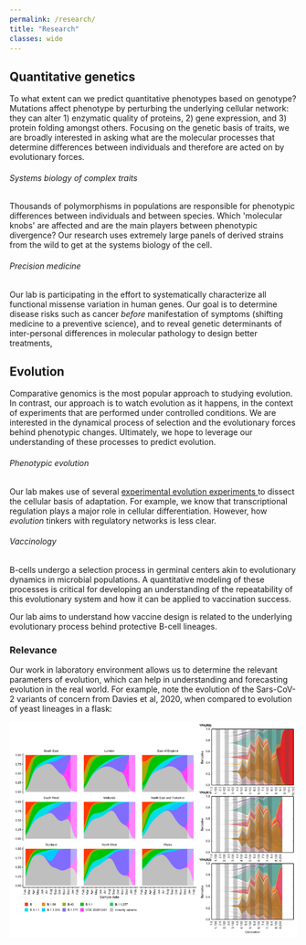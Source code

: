 ```yaml
---
permalink: /research/
title: "Research"
classes: wide 
---
```


<h2>Quantitative genetics</h2>
<p>To what extent can we predict quantitative phenotypes based on genotype? Mutations affect phenotype by perturbing the underlying cellular network: they can alter 1) enzymatic quality of proteins, 2) gene expression, and 3) protein folding amongst others. 
Focusing on the genetic basis of traits, we are broadly interested in asking what are the molecular processes that determine differences between individuals and therefore are acted on by evolutionary forces.
</p>
<h6><i class='fas fa-dna'></i> Systems biology of complex traits</h6>
<p>
Thousands of polymorphisms in populations are responsible for phenotypic differences between individuals and between species. Which 'molecular knobs' are affected and are the main players between phenotypic divergence? Our research uses extremely large panels of derived strains from the wild to get at the systems biology of the cell.
</p>
<h6><i class='fas fa-briefcase-medical'></i> Precision medicine</h6>
<p>Our lab is participating in the effort to systematically characterize all functional missense variation in human genes. Our goal is to determine disease risks such as cancer <i>before</i> manifestation of symptoms (shifting medicine to a preventive science), and to reveal genetic determinants of inter-personal differences in molecular pathology to design better treatments,  
</p>
<h2>Evolution</h2>
<p>Comparative genomics is the most popular approach to studying evolution. In contrast, our approach is to watch evolution as it happens, in the context of experiments that are performed under controlled conditions. We are interested in the dynamical process of selection and the evolutionary forces behind phenotypic changes. Ultimately, we hope to leverage our understanding of these processes to predict evolution.</p>
<h6><i class='fas fa-flask'></i> Phenotypic evolution</h6>
<p>Our lab makes use of several <a href="http://myxo.css.msu.edu/index.html" target="_blank">experimental evolution experiments <i class="fas fa-external-link-alt"></i></a> to dissect the cellular basis of adaptation. For example, we know that transcriptional regulation plays a major role in cellular differentiation. However, how <i>evolution</i> tinkers with regulatory networks is less clear.</p>
<h6><i class='fas fa-syringe'></i> Vaccinology</h6>
<p>B-cells undergo a selection process in germinal centers akin to evolutionary dynamics in microbial populations. A quantitative modeling of these processes is critical for developing an understanding of the repeatability of this evolutionary system and how it can be applied to vaccination success.
</p>
<p>
Our lab aims to understand how vaccine design is related to the underlying evolutionary process behind protective B-cell lineages.
</p>

<h3>Relevance</h3>
<p>
Our work in laboratory environment allows us to determine the relevant parameters of evolution, which can help in understanding and forecasting evolution in the real world. For example, note the evolution of the Sars-CoV-2 variants of concern from Davies et al, 2020, when compared to evolution of yeast lineages in a flask: </p>
<img src="/assets/images/sars_vs_yeast.png" alt="" style="max-height:300;max-width:400" />
